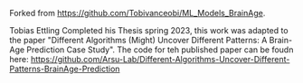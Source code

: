 Forked from https://github.com/Tobivanceobi/ML_Models_BrainAge.

Tobias Ettling Completed his Thesis spring 2023, this work was adapted to the paper "Different Algorithms (Might) Uncover Different Patterns: A Brain-Age Prediction Case Study". The code for teh published paper can be foudn here: https://github.com/Arsu-Lab/Different-Algorithms-Uncover-Different-Patterns-BrainAge-Prediction
